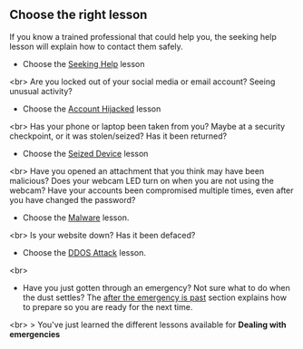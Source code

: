 
## Choose the right lesson

If you know a trained professional that could help you, the seeking help lesson will explain how to contact them safely.
* Choose the [Seeking Help](topics/practice-1-emergencies/1-seeking-help) lesson

&lt;br&gt;
Are you locked out of your social media or email account? Seeing unusual activity?
* Choose the [Account Hijacked](topics/practice-1-emergencies/2-account-hijacked) lesson

&lt;br&gt;
Has your phone or laptop been taken from you? Maybe at a security checkpoint, or it was stolen/seized? Has it been returned?
* Choose the [Seized Device](topics/practice-1-emergencies/3-devices-seized.md) lesson

&lt;br&gt;
Have you opened an attachment that you think may have been malicious? Does your webcam LED turn on when you are not using the webcam? Have your accounts been compromised multiple times, even after you have changed the password?
* Choose the [Malware](topics/practice-1-emergencies/4-malware.md) lesson.

&lt;br&gt;
Is your website down? Has it been defaced?
* Choose the [DDOS Attack](topics/practice-1-emergencies/ddos.md) lesson.

&lt;br&gt;
* Have you just gotten through an emergency? Not sure what to do when the dust settles? The [after the emergency is past](topics/practice-1-emergencies/after.md) section explains how to prepare so you are ready for the next time.

&lt;br&gt;
&gt; You&#39;ve just learned the different lessons available for **Dealing with emergencies**
